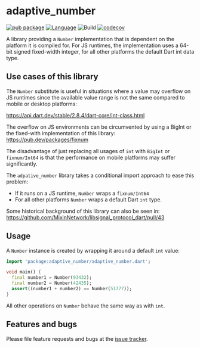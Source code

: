 # adaptive_number

[![pub package](https://img.shields.io/pub/v/adaptive_number.svg)](https://pub.dev/packages/adaptive_number)
[![Language](https://img.shields.io/badge/language-Dart-blue.svg)](https://dart.dev)
![Build](https://github.com/lemoony/adaptive_number_dart/actions/workflows/test-package.yml/badge.svg)
[![codecov](https://codecov.io/gh/lemoony/adaptive_number_dart/branch/main/graph/badge.svg)](https://codecov.io/gh/lemoony/adaptive_number_dart)

A library providing a `Number` implementation that is dependent on the platform it is compiled for.
For JS runtimes, the implementation uses a 64-bit signed fixed-width integer, for all other platforms
the default Dart int data type.

## Use cases of this library

The `Number` substitute is useful in situations where a value may overflow on JS runtimes since the available value range
is not the same compared to mobile or desktop platforms:

https://api.dart.dev/stable/2.8.4/dart-core/int-class.html

The overflow on JS environments can be circumvented by using a BigInt or the fixed-with implementation of this library:
https://pub.dev/packages/fixnum

The disadvantage of just replacing all usages of `int` with `BigInt` or `fixnum/Int64` is that the performance on
mobile platforms may suffer significantly.

The `adpative_number` library takes a conditional import approach to ease this problem:

- If it runs on a JS runtime, `Number` wraps a `fixnum/Int64`
- For all other platforms `Number` wraps a default Dart `int` type.

Some historical background of this library can also be seen in: https://github.com/MixinNetwork/libsignal_protocol_dart/pull/43

## Usage

A `Number` instance is created by wrapping it around a default `int` value:

```dart
import 'package:adaptive_number/adaptive_number.dart';

void main() {
  final number1 = Number(93432);
  final number2 = Number(42435);
  assert((number1 + number2) == Number(51777));
}
```

All other operations on `Number` behave the same way as with `int`.

## Features and bugs

Please file feature requests and bugs at the [issue tracker][tracker].

[tracker]: https://github.com/lemoony/adaptive_number_dart/issues
